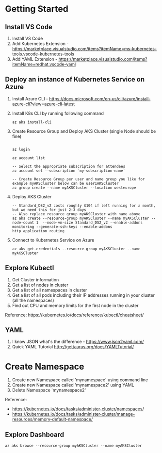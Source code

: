 # Getting Started 

## Install VS Code

1. Install VS Code
2. Add Kubernetes Extension - https://marketplace.visualstudio.com/items?itemName=ms-kubernetes-tools.vscode-kubernetes-tools
3. Add YAML Extension - https://marketplace.visualstudio.com/items?itemName=redhat.vscode-yaml


## Deploy an instance of Kubernetes Service on Azure

1.	Install Azure CLI - https://docs.microsoft.com/en-us/cli/azure/install-azure-cli?view=azure-cli-latest
2.	Install K8s CLI by running following command 
    
    ```azurecli
    az aks install-cli
    ```
3.	Create Resource Group and Deploy AKS Cluster (single Node should be fine)

    ```azurecli
   
    az login
   
    az account list

    -- Select the appropriate subscription for attendees
    az account set --subscription `my-subscription-name`

    -- Create Resource Group per user and name group you like for example myAKSCluster below can be user1AKSCluster
    az group create --name myAKSCluster --location westeurope
    ```

4.	Deploy AKS Cluster 

    ```azurecli
    -- Standard_DS2_v2 costs roughly $104 if left running for a month, but we need this for just 2-3 days 
    -- Also replace resource group myAKSCluster with name above  
    az aks create --resource-group myAKSCluster --name myAKSCluster --node-count 1  --node-vm-size Standard_DS2_v2 --enable-addons monitoring --generate-ssh-keys --enable-addons http_application_routing
    ```

5. Connect to Kubernetes Service on Azure

    ```azurecli
    az aks get-credentials --resource-group myAKSCluster --name myAKSCluster
    ``` 

## Explore Kubectl 

1. Get Cluster information 
2. Get a list of nodes in cluster 
3. Get a list of all namespaces in cluster 
4. Get a list of all pods including their IP addresses running in your cluster (all the namespaces) 
5. Find out CPU and memory limits for the first node in the cluster 

Reference: https://kubernetes.io/docs/reference/kubectl/cheatsheet/ 

## YAML

1. I know JSON what's the difference - https://www.json2yaml.com/
2. Quick YAML Tutorial http://gettaurus.org/docs/YAMLTutorial/

# Create Namespace 

1. Create new Namespace called 'mynamespace' using command line 
2. Create new Namespace called 'mynamespace2' using YAML
3. Delete Namespace 'mynamespace2'


Reference: 
* https://kubernetes.io/docs/tasks/administer-cluster/namespaces/
* https://kubernetes.io/docs/tasks/administer-cluster/manage-resources/memory-default-namespace/

## Explore Dashboard 

```azurecli
az aks browse --resource-group myAKSCluster --name myAKSCluster
```
